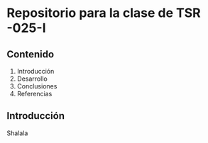 # Repositorio para la clase de TSR -025-I

## Contenido
1. Introducción
2. Desarrollo
3. Conclusiones
4. Referencias

## Introducción

Shalala
